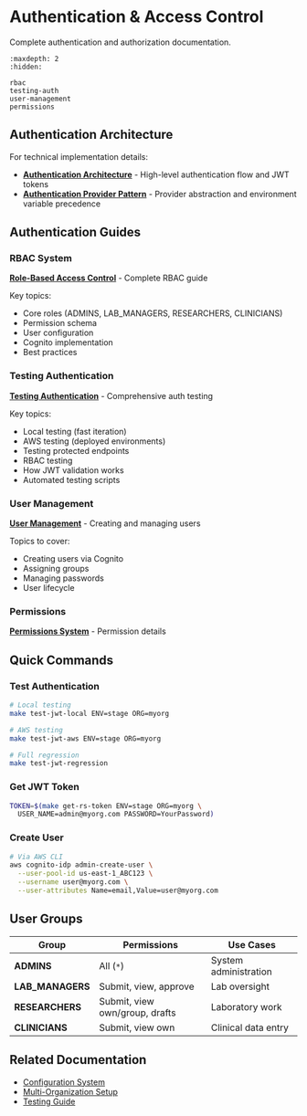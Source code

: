 <!-- 
SPDX-FileCopyrightText: 2024-2025 Pathway Bio, Inc. <https://pwbio.ai>
SPDX-FileContributor: Kimberly Robasky
SPDX-License-Identifier: Apache-2.0
 -->

# Authentication & Access Control

Complete authentication and authorization documentation.

```{toctree}
:maxdepth: 2
:hidden:

rbac
testing-auth
user-management
permissions
```

## Authentication Architecture

For technical implementation details:
- **[Authentication Architecture](../architecture/authentication-architecture.md)** - High-level authentication flow and JWT tokens
- **[Authentication Provider Pattern](../architecture/auth-provider-architecture.md)** - Provider abstraction and environment variable precedence

## Authentication Guides

### RBAC System
**[Role-Based Access Control](rbac.md)** - Complete RBAC guide

Key topics:
- Core roles (ADMINS, LAB_MANAGERS, RESEARCHERS, CLINICIANS)
- Permission schema
- User configuration
- Cognito implementation
- Best practices

### Testing Authentication
**[Testing Authentication](testing-auth.md)** - Comprehensive auth testing

Key topics:
- Local testing (fast iteration)
- AWS testing (deployed environments)
- Testing protected endpoints
- RBAC testing
- How JWT validation works
- Automated testing scripts

### User Management
**[User Management](user-management.md)** - Creating and managing users

Topics to cover:
- Creating users via Cognito
- Assigning groups
- Managing passwords
- User lifecycle

### Permissions
**[Permissions System](permissions.md)** - Permission details

## Quick Commands

### Test Authentication
```bash
# Local testing
make test-jwt-local ENV=stage ORG=myorg

# AWS testing
make test-jwt-aws ENV=stage ORG=myorg

# Full regression
make test-jwt-regression
```

### Get JWT Token
```bash
TOKEN=$(make get-rs-token ENV=stage ORG=myorg \
  USER_NAME=admin@myorg.com PASSWORD=YourPassword)
```

### Create User
```bash
# Via AWS CLI
aws cognito-idp admin-create-user \
  --user-pool-id us-east-1_ABC123 \
  --username user@myorg.com \
  --user-attributes Name=email,Value=user@myorg.com
```

## User Groups

| Group | Permissions | Use Cases |
|-------|------------|-----------|
| **ADMINS** | All (`*`) | System administration |
| **LAB_MANAGERS** | Submit, view, approve | Lab oversight |
| **RESEARCHERS** | Submit, view own/group, drafts | Laboratory work |
| **CLINICIANS** | Submit, view own | Clinical data entry |

## Related Documentation

- [Configuration System](../architecture/configuration-system.md)
- [Multi-Organization Setup](../deployment/multi-organization.md)
- [Testing Guide](../development/testing.md)

